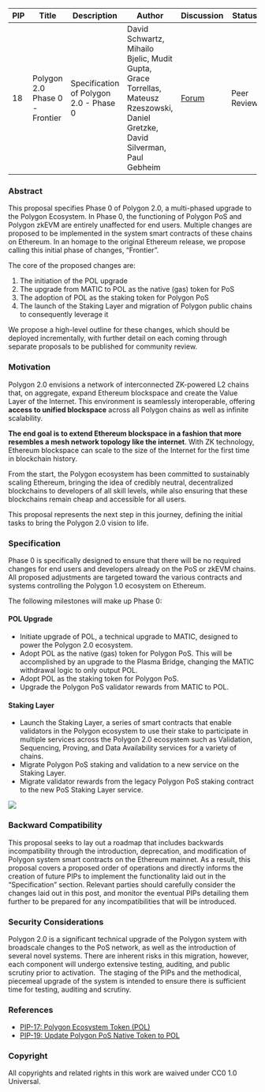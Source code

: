 | PIP| Title| Description| Author| Discussion | Status | Type | Date|
|-|-|-|-|-|-|-|-|
| 18 | Polygon 2.0 Phase 0 - Frontier| Specification of Polygon 2.0 - Phase 0 |David Schwartz, Mihailo Bjelic, Mudit Gupta, Grace Torrellas, Mateusz Rzeszowski, Daniel Gretzke, David Silverman, Paul Gebheim| [Forum](https://forum.polygon.technology/t/pip-18-polygon-2-0-phase-0-frontier/12913)| Peer Review | Informational | 2023-09-14 |


### Abstract

This proposal specifies Phase 0 of Polygon 2.0, a multi-phased upgrade to the Polygon Ecosystem. In Phase 0, the functioning of Polygon PoS and Polygon zkEVM are entirely unaffected for end users. Multiple changes are proposed to be implemented in the system smart contracts of these chains on Ethereum. In an homage to the original Ethereum release, we propose calling this initial phase of changes, “Frontier”. 

The core of the proposed changes are:

1.  The initiation of the POL upgrade
2.  The upgrade from MATIC to POL as the native (gas) token for PoS
3.  The adoption of POL as the staking token for Polygon PoS
4.  The launch of the Staking Layer and migration of Polygon public chains to consequently leverage it
    
We propose a high-level outline for these changes, which should be deployed incrementally, with further detail on each coming through separate proposals to be published for community review.

### Motivation

Polygon 2.0 envisions a network of interconnected ZK-powered L2 chains that, on aggregate, expand Ethereum blockspace and create the Value Layer of the Internet. This environment is seamlessly interoperable, offering **access to unified blockspace** across all Polygon chains as well as infinite scalability. 

**The end goal is to extend Ethereum blockspace in a fashion that more resembles a mesh network topology like the internet**. With ZK technology, Ethereum blockspace can scale to the size of the Internet for the first time in blockchain history.

From the start, the Polygon ecosystem has been committed to sustainably scaling Ethereum, bringing the idea of credibly neutral, decentralized blockchains to developers of all skill levels, while also ensuring that these blockchains remain cheap and accessible for all users. 

This proposal represents the next step in this journey, defining the initial tasks to bring the Polygon 2.0 vision to life.

### Specification

Phase 0 is specifically designed to ensure that there will be no required changes for end users and developers already on the PoS or zkEVM chains. All proposed adjustments are targeted toward the various contracts and systems controlling the Polygon 1.0 ecosystem on Ethereum. 

The following milestones will make up Phase 0:

#### POL Upgrade

-   Initiate upgrade of POL, a technical upgrade to MATIC, designed to power the Polygon 2.0 ecosystem.
-   Adopt POL as the native (gas) token for Polygon PoS. This will be accomplished by an upgrade to the Plasma Bridge, changing the MATIC withdrawal logic to only output POL.
-   Adopt POL as the staking token for Polygon PoS.
-   Upgrade the Polygon PoS validator rewards from MATIC to POL.
  
#### Staking Layer

-   Launch the Staking Layer, a series of smart contracts that enable validators in the Polygon ecosystem to use their stake to participate in multiple services across the Polygon 2.0 ecosystem such as Validation, Sequencing, Proving, and Data Availability services for a variety of chains. 
-   Migrate Polygon PoS staking and validation to a new service on the Staking Layer.
-   Migrate validator rewards from the legacy Polygon PoS staking contract to the new PoS Staking Layer service.

![](https://lh4.googleusercontent.com/U1IpTIuLkykLmYkvot6IBNdO1NY6h3Kj_mQA1rh4dLfhKbmYI_Ml-aeeEk2kcFsJUpXrgRrs114OY6s_-6v7O15u71qin6g2juF_EFLPuZZtFj9dzo-bheH_k4zmq6kwSqhtBhLmzKBM-b5PlPVwEb4)

### Backward Compatibility

This proposal seeks to lay out a roadmap that includes backwards incompatibility through the introduction, deprecation, and modification of Polygon system smart contracts on the Ethereum mainnet. As a result, this proposal covers a proposed order of operations and directly informs the creation of future PIPs to implement the functionality laid out in the “Specification” section. Relevant parties should carefully consider the changes laid out in this post, and monitor the eventual PIPs detailing them further to be prepared for any incompatibilities that will be introduced.

### Security Considerations

Polygon 2.0 is a significant technical upgrade of the Polygon system with broadscale changes to the PoS network, as well as the introduction of several novel systems. There are inherent risks in this migration, however, each component will undergo extensive testing, auditing, and public scrutiny prior to activation.  The staging of the PIPs and the methodical, piecemeal upgrade of the system is intended to ensure there is sufficient time for testing, auditing and scrutiny. 

### References

-   [PIP-17: Polygon Ecosystem Token (POL)](https://github.com/maticnetwork/Polygon-Improvement-Proposals/blob/main/PIPs/PIP-17.md)
-   [PIP-19: Update Polygon PoS Native Token to POL](https://github.com/maticnetwork/Polygon-Improvement-Proposals/blob/main/PIPs/PIP-19.md)

### Copyright

All copyrights and related rights in this work are waived under CC0 1.0 Universal.

